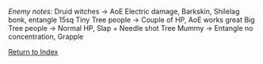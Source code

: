 *Enemy notes:*
Druid witches -> AoE Electric damage, Barkskin, Shilelag bonk, entangle 15sq
Tiny Tree people -> Couple of HP, AoE works great
Big Tree people -> Normal HP, Slap + Needle shot
Tree Mummy -> Entangle no concentration, Grapple

[Return to Index](_index.md)